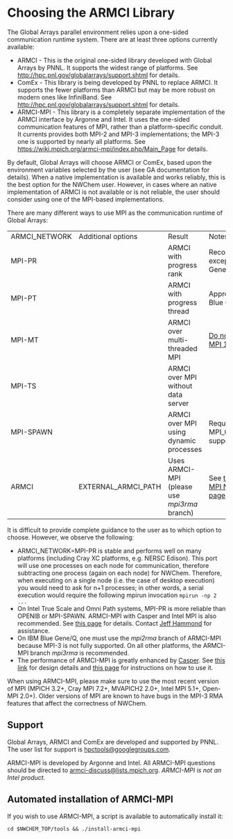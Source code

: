 
# Choosing the ARMCI Library

The Global Arrays parallel environment relies upon a one-sided
communication runtime system. There are at least three options currently
available:

  - ARMCI - This is the original one-sided library developed with Global
    Arrays by PNNL. It supports the widest range of platforms. See
    <http://hpc.pnl.gov/globalarrays/support.shtml> for details.
  - ComEx - This library is being developed by PNNL to replace ARMCI. It
    supports the fewer platforms than ARMCI but may be more robust on
    modern ones like InfiniBand. See
    <http://hpc.pnl.gov/globalarrays/support.shtml> for details.
  - ARMCI-MPI - This library is a completely separate implementation of
    the ARMCI interface by Argonne and Intel. It uses the one-sided
    communication features of MPI, rather than a platform-specific
    conduit. It currents provides both MPI-2 and MPI-3 implementations;
    the MPI-3 one is supported by nearly all platforms. See
    <https://wiki.mpich.org/armci-mpi/index.php/Main_Page> for details.

By default, Global Arrays will choose ARMCI or ComEx, based upon the
environment variables selected by the user (see GA documentation for
details). When a native implementation is available and works reliably,
this is the best option for the NWChem user. However, in cases where an
native implementation of ARMCI is not available or is not reliable, the
user should consider using one of the MPI-based implementations.

There are many different ways to use MPI as the communication runtime of
Global
Arrays:

<center>

|                |                       |                                              |                                                                                                 |
| -------------- | --------------------- | -------------------------------------------- | ----------------------------------------------------------------------------------------------- |
| ARMCI\_NETWORK | Additional options    | Result                                       | Notes                                                                                           |
| MPI-PR         |                       | ARMCI with progress rank                     | Recommended, except on Blue Gene/Q.                                                             |
| MPI-PT         |                       | ARMCI with progress thread                   | Appropriate for Blue Gene/Q.                                                                    |
| MPI-MT         |                       | ARMCI over multi-threaded MPI                | [Do not use Open-MPI 1.x.](https://github.com/open-mpi/ompi/issues/157)                         |
| MPI-TS         |                       | ARMCI over MPI without data server           |                                                                                                 |
| MPI-SPAWN      |                       | ARMCI over MPI using dynamic processes       | Requires MPI\_Comm\_spawn support.                                                              |
| ARMCI          | EXTERNAL\_ARMCI\_PATH | Uses ARMCI-MPI (please use *mpi3rma* branch) | See [the ARMCI-MPI NWChem page](https://wiki.mpich.org/armci-mpi/index.php/NWChem) for details. |

</center>

It is difficult to provide complete guidance to the user as to which
option to choose. However, we observe the following:

  - ARMCI\_NETWORK=MPI-PR is stable and performs well on many platforms
    (including Cray XC platforms, e.g. NERSC Edison). This port will use
    one processes on each node for communication, therefore subtracting
    one process (again on each node) for NWChem. Therefore, when
    executing on a single node (i.e. the case of desktop execution) you
    would need to ask for n+1 processes; in other words, a serial
    execution would require the following mpirun invocation `mpirun
    -np 2 ...`
  - On Intel True Scale and Omni Path systems, MPI-PR is more reliable
    than OPENIB or MPI-SPAWN. ARMCI-MPI with Casper and Intel MPI is
    also recommended. See [this
    page](https://github.com/jeffhammond/HPCInfo/blob/master/ofi/NWChem-OPA.md)
    for details. Contact [Jeff Hammond](mailto:jeff.r.hammond@intel.com)
    for assistance.
  - On IBM Blue Gene/Q, one must use the *mpi2rma* branch of ARMCI-MPI
    because MPI-3 is not fully supported. On all other platforms, the
    ARMCI-MPI branch *mpi3rma* is recommended.
  - The performance of ARMCI-MPI is greatly enhanced by
    [Casper](http://www.mcs.anl.gov/project/casper/). See [this
    link](http://www.mcs.anl.gov/publication/casper-asynchronous-progress-model-mpi-rma-many-core-architectures)
    for design details and [this
    page](https://wiki.mpich.org/armci-mpi/index.php/Casper) for
    instructions on how to use it.

When using ARMCI-MPI, please make sure to use the most recent version of
MPI (MPICH 3.2+, Cray MPI 7.2+, MVAPICH2 2.0+, Intel MPI 5.1+, Open-MPI
2.0+). Older versions of MPI are known to have bugs in the MPI-3 RMA
features that affect the correctness of NWChem.

## Support

Global Arrays, ARMCI and ComEx are developed and supported by PNNL. The
user list for support is <hpctools@googlegroups.com>.

ARMCI-MPI is developed by Argonne and Intel. All ARMCI-MPI questions
should be directed to <armci-discuss@lists.mpich.org>. *ARMCI-MPI is not
an Intel product.*

## Automated installation of ARMCI-MPI

If you wish to use ARMCI-MPI, a script is available to automatically
install it:

`cd $NWCHEM_TOP/tools && ./install-armci-mpi`
